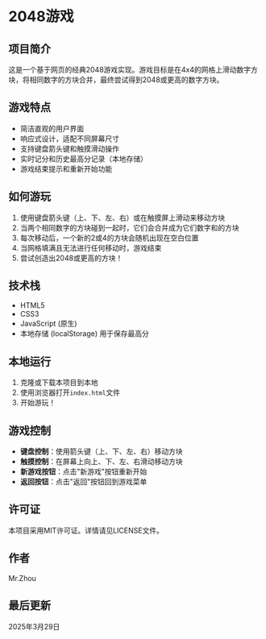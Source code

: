# 2048游戏

## 项目简介

这是一个基于网页的经典2048游戏实现。游戏目标是在4x4的网格上滑动数字方块，将相同数字的方块合并，最终尝试得到2048或更高的数字方块。

## 游戏特点

- 简洁直观的用户界面
- 响应式设计，适配不同屏幕尺寸
- 支持键盘箭头键和触摸滑动操作
- 实时记分和历史最高分记录（本地存储）
- 游戏结束提示和重新开始功能

## 如何游玩

1. 使用键盘箭头键（上、下、左、右）或在触摸屏上滑动来移动方块
2. 当两个相同数字的方块碰到一起时，它们会合并成为它们数字和的方块
3. 每次移动后，一个新的2或4的方块会随机出现在空白位置
4. 当网格填满且无法进行任何移动时，游戏结束
5. 尝试创造出2048或更高的方块！

## 技术栈

- HTML5
- CSS3
- JavaScript (原生)
- 本地存储 (localStorage) 用于保存最高分

## 本地运行

1. 克隆或下载本项目到本地
2. 使用浏览器打开`index.html`文件
3. 开始游玩！

## 游戏控制

- **键盘控制**：使用箭头键（上、下、左、右）移动方块
- **触摸控制**：在屏幕上向上、下、左、右滑动移动方块
- **新游戏按钮**：点击"新游戏"按钮重新开始
- **返回按钮**：点击"返回"按钮回到游戏菜单

## 许可证

本项目采用MIT许可证。详情请见LICENSE文件。

## 作者

Mr.Zhou

## 最后更新

2025年3月29日